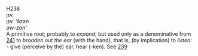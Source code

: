 H238  
אזן  
אָזַן ‎ ‘âzan  
*aw-zan‘*  
A primitive root; probably to *expand*; but used only as a denominative
from [241](h0241) to *broaden* *out* *the* *ear* (with the hand), that
is, (by implication) to *listen: -* give (perceive by the) ear, hear
(-ken). See [239](h0239)  
